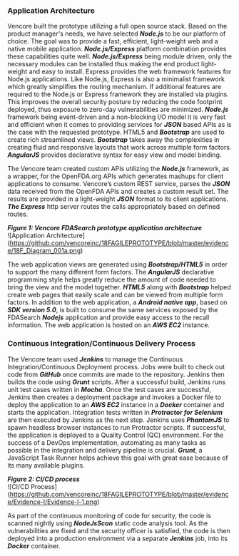 ### Application Architecture

Vencore built the prototype utilizing a full open source stack. Based on the product manager's needs, we have selected **_Node.js_** to be our platform of choice. The goal was to provide a fast, efficient, light-weight web and a native mobile application. **_Node.js/Express_** platform combination provides these capabilities quite well. **_Node.js/Express_** being module driven, only the necessary modules can be installed thus making the end product light-weight and easy to install. Express provides the web framework features for Node.js applications. Like Node.js, Express is also a minimalist framework which greatly simplifies the routing mechanism. If additional features are required to the Node.js or Express framework they are installed via plugins.  This improves the overall security posture by reducing the code footprint deployed, thus exposure to zero-day vulnerabilities are minimized.  **_Node.js_** framework being event-driven and a non-blocking I/O model it is very fast and efficient when it comes to providing services for **_JSON_** based APIs as is the case with the requested prototype. HTML5 and **_Bootstrap_** are used to create rich streamlined views. **_Bootstrap_** takes away the complexities in creating fluid and responsive layouts that work across multiple form factors. **_AngularJS_** provides declarative syntax for easy view and model binding.

The Vencore team created custom APIs utilizing the **_Node.js_** framework, as a wrapper, for the OpenFDA.org APIs which generates mashups for client applications to consume. Vencore’s custom REST service, parses the **_JSON_** data received from the OpenFDA APIs and creates a custom result set.  The results are provided in a light-weight **_JSON_** format to its client applications. **_The Express_** http server routes the calls appropriately based on defined routes.
 

**_Figure 1: Vencore FDASearch prototype application architecture_**  
![Application Architecture] (https://github.com/vencoreinc/18FAGILEPROTOTYPE/blob/master/evidence/18F_Diagram_001a.png)

The web application views are generated using **_Bootstrap/HTML5_** in order to support the many different form factors. The **_AngularJS_** declarative programming style helps greatly reduce the amount of code needed to bring the view and the model together. **_HTML5_** along with **_Bootstrap_** helped create web pages that easily scale and can be viewed from multiple form factors. In addition to the web application, a **_Android native app_**, based on **_SDK version 5.0_**, is built to consume the same services exposed by the FDASearch **_Nodejs_** application and provide easy access to the recall information. The web application is hosted on an **_AWS EC2_** instance.

### Continuous Integration/Continuous Delivery Process

The Vencore team used **_Jenkins_** to manage the Continuous Integration/Continuous Deployment process. Jobs were built to check out code from **_GitHub_** once commits are made to the repository. Jenkins then builds the code using **_Grunt_** scripts. After a successful build, Jenkins runs unit test cases written in **_Mocha_**. Once the test cases are successful, Jenkins then creates a deployment package and invokes a Docker file to deploy the application to an **_AWS EC2_** instance in a **_Docker_** container and starts the application. Integration tests written in **_Protractor for Selenium_** are then executed by Jenkins as the next step. Jenkins uses **_PhantomJS_** to spawn headless browser instances to run Protractor scripts. If successful, the application is deployed to a Quality Control (QC) environment. For the success of a DevOps implementation, automating as many tasks as possible in the integration and delivery pipeline is crucial. **_Grunt_**, a JavaScript Task Runner helps achieve this goal with great ease because of its many available plugins.


**_Figure 2: CI/CD process_**  
![CI/CD Process] (https://github.com/vencoreinc/18FAGILEPROTOTYPE/blob/master/evidence/Evidence-l/Evidence-l-1.png)
 
As part of the continuous monitoring of code for security, the code is scanned nightly using **_NodeJsScan_** static code analysis tool.  As the vulnerabilities are fixed and the security officer is satisfied, the code is then deployed into a production environment via a separate **_Jenkins_** job, into its **_Docker_** container.   
